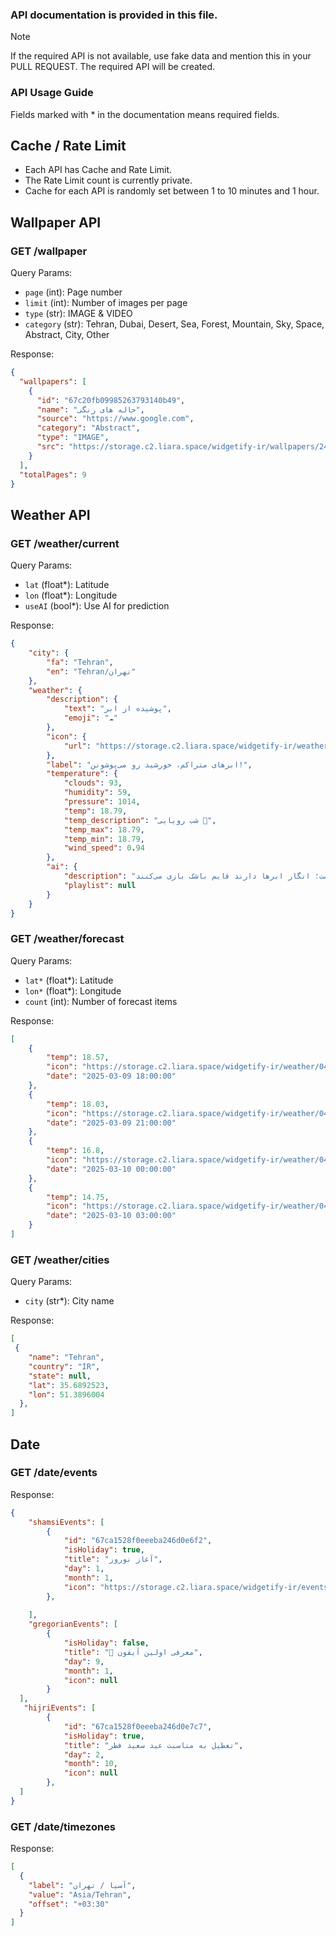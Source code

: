 ### API documentation is provided in this file.

> [!NOTE]
> If the required API is not available, use fake data and mention this in your PULL REQUEST. The required API will be created.

### API Usage Guide
Fields marked with * in the documentation means required fields.

## Cache / Rate Limit
- Each API has Cache and Rate Limit.
- The Rate Limit count is currently private.
- Cache for each API is randomly set between 1 to 10 minutes and 1 hour.

## Wallpaper API

### GET /wallpaper
Query Params:
- `page` (int): Page number
- `limit` (int): Number of images per page
- `type` (str): IMAGE & VIDEO
- `category` (str): Tehran, Dubai, Desert, Sea, Forest, Mountain, Sky, Space, Abstract, City, Other

Response:
```json
{
  "wallpapers": [
    {
      "id": "67c20fb09985263793140b49",
      "name": "حاله های رنگی",
      "source": "https://www.google.com",
      "category": "Abstract",
      "type": "IMAGE",
      "src": "https://storage.c2.liara.space/widgetify-ir/wallpapers/243ee1f4-3ce9-4120-9250-1d765572f926.jpeg"
    }
  ],
  "totalPages": 9
}
```

## Weather API

### GET /weather/current
Query Params:
- `lat` (float*): Latitude
- `lon` (float*): Longitude
- `useAI` (bool*): Use AI for prediction

Response:
```json
{
    "city": {
        "fa": "Tehran",
        "en": "Tehran/تهران"
    },
    "weather": {
        "description": {
            "text": "پوشیده از ابر",
            "emoji": "☁️"
        },
        "icon": {
            "url": "https://storage.c2.liara.space/widgetify-ir/weather/04n.png",
        },
        "label": "ابرهای متراکم، خورشید رو می‌پوشونن!",
        "temperature": {
            "clouds": 93,
            "humidity": 59,
            "pressure": 1014,
            "temp": 18.79,
            "temp_description": "شب رویایی 🌠",
            "temp_max": 18.79,
            "temp_min": 18.79,
            "wind_speed": 0.94
        },
        "ai": {
            "description": "تهران آسمانی پوشیده از ابر دارد و هوا نسبتا خنک است. سرعت باد ملایم و دمای هوا حدود 19 درجه سانتی‌گراد است؛ انگار ابرها دارند قایم باشک بازی می‌کنند!",
            "playlist": null
        }
    }
}
```

### GET /weather/forecast
Query Params:
- `lat*` (float*): Latitude
- `lon*` (float*): Longitude
- `count` (int): Number of forecast items

Response:
```json
[
    {
        "temp": 18.57,
        "icon": "https://storage.c2.liara.space/widgetify-ir/weather/04n.svg",
        "date": "2025-03-09 18:00:00"
    },
    {
        "temp": 18.03,
        "icon": "https://storage.c2.liara.space/widgetify-ir/weather/04n.svg",
        "date": "2025-03-09 21:00:00"
    },
    {
        "temp": 16.8,
        "icon": "https://storage.c2.liara.space/widgetify-ir/weather/04n.svg",
        "date": "2025-03-10 00:00:00"
    },
    {
        "temp": 14.75,
        "icon": "https://storage.c2.liara.space/widgetify-ir/weather/04n.svg",
        "date": "2025-03-10 03:00:00"
    }
]
```

### GET /weather/cities
Query Params:
- `city` (str*): City name

Response:
```json
[
 {
    "name": "Tehran",
    "country": "IR",
    "state": null,
    "lat": 35.6892523,
    "lon": 51.3896004
  },
]
```

## Date

### GET /date/events

Response:
```json
{
    "shamsiEvents": [
        {
            "id": "67ca1528f0eeeba246d0e6f2",
            "isHoliday": true,
            "title": "آغاز نوروز",
            "day": 1,
            "month": 1,
            "icon": "https://storage.c2.liara.space/widgetify-ir/events/5e30a5de-2ad8-4fe5-88b6-4c402c07e297.png"
        },
     
    ],
    "gregorianEvents": [
        {
            "isHoliday": false,
            "title": "📱 معرفی اولین آیفون",
            "day": 9,
            "month": 1,
            "icon": null
        }
  ],
   "hijriEvents": [
        {
            "id": "67ca1528f0eeeba246d0e7c7",
            "isHoliday": true,
            "title": "تعطیل به مناسبت عید سعید فطر",
            "day": 2,
            "month": 10,
            "icon": null
        },
  ]
}
```

### GET /date/timezones
Response:
```json
[
  {
    "label": "آسیا / تهران",
    "value": "Asia/Tehran",
    "offset": "+03:30"
  }
]
``` 
